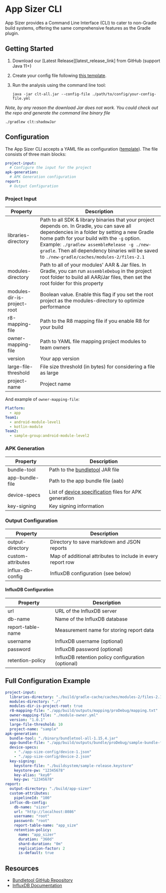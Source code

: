 # App Sizer CLI

App Sizer provides a Command Line Interface (CLI) to cater to non-Gradle build systems, offering the same comprehensive features as the Gradle plugin.


## Getting Started

1. Download our [Latest Release][latest_release_link] from GitHub (support Java 11+)

2. Create your config file following [this template][cli-template-link].

3. Run the analysis using the command line tool:
   ```
   java -jar clt-all.jar --config-file ./path/to/config/your-config-file.yml
   ```

*Note, by any reason the download Jar does not work. You could check out the repo and generate the command line binary file*
   ```
   ./gradlew clt:shadowJar
   ```
   
## Configuration

The App Sizer CLI accepts a YAML file as configuration ([template][cli-template-link]). The file consists of three main blocks:

```yaml
project-input:
  # Configure the input for the project
apk-generation:
  # APK Generation configuration
report:
  # Output Configuration
```

### Project Input

| Property | Description                                                                                                                                                                                                                                                                                                                                |
|----------|--------------------------------------------------------------------------------------------------------------------------------------------------------------------------------------------------------------------------------------------------------------------------------------------------------------------------------------------|
| libraries-directory | Path to all SDK & library binaries that your project depends on. In Gradle, you can save all dependencies in a folder by setting a new Gradle home path for your build with the `-g` option. Example: `./gradlew assembleRelease -g ./new-gradle`. Then all dependency binaries will be saved to `./new-gradle/caches/modules-2/files-2.1` |
| modules-directory | Path to all of your modules' AAR & Jar files. In Gradle, you can run `assembleDebug` in the project root folder to build all AAR/Jar files, then set the root folder for this property                                                                                                                                                     |
| modules-dir-is-project-root | Boolean value. Enable this flag if you set the root project as the modules-directory to optimize performance                                                                                                                                                                                                                               |
| r8-mapping-file | Path to the R8 mapping file if you enable R8 for your build                                                                                                                                                                                                                                                                                |
| owner-mapping-file | Path to YAML file mapping project modules to team owners                                                                                                                                                                                                                                                                                   |
| version | Your app version                                                                                                                                                                                                                                                                                                                           |
| large-file-threshold | File size threshold (in bytes) for considering a file as large                                                                                                                                                                                                                                                                             |
| project-name | Project name                                                                                                                                                                                                                                                                                                                               |

And example of `owner-mapping-file`:

```yaml
Platform:
  - app
Team1:
  - android-module-level1
  - kotlin-module
Team2:
  - sample-group:android-module-level2
```

### APK Generation

| Property | Description |
|----------|-------------|
| bundle-tool | Path to the [bundletool](https://github.com/google/bundletool) JAR file |
| app-bundle-file | Path to the app bundle file (aab) |
| device-specs | List of [device specification](https://developer.android.com/tools/bundletool#generate_use_json) files for APK generation |
| key-signing | Key signing information |

### Output Configuration

| Property | Description |
|----------|-------------|
| output-directory | Directory to save markdown and JSON reports |
| custom-attributes | Map of additional attributes to include in every report row |
| influx-db-config | InfluxDB configuration (see below) |

#### InfluxDB Configuration

| Property | Description |
|----------|-------------|
| url | URL of the InfluxDB server |
| db-name | Name of the InfluxDB database |
| report-table-name | Measurement name for storing report data |
| username | InfluxDB username (optional) |
| password | InfluxDB password (optional) |
| retention-policy | InfluxDB retention policy configuration (optional) |

## Full Configuration Example

```yaml
project-input:
  libraries-directory: "./build/gradle-cache/caches/modules-2/files-2.1"
  modules-directory: "./"
  modules-dir-is-project-root: true
  r8-mapping-file: "./app/build/outputs/mapping/proDebug/mapping.txt"
  owner-mapping-file: "./module-owner.yml"
  version: "1.0.1"
  large-file-threshold: 10
  project-name: "sample"
apk-generation:
  bundle-tool: "./binary/bundletool-all-1.15.4.jar"
  app-bundle-file: "./app/build/outputs/bundle/proDebug/sample-bundle-file-pro-debug.aab"
  device-specs:
    - "./app-size-config/device-1.json"
    - "./app-size-config/device-2.json"
  key-signing:
    keystore-file: "./buildsystem/sample-release.keystore"
    keystore-pw: "12345678"
    key-alias: "key0"
    key-pw: "12345678"
report:
  output-directory: "./build/app-sizer"
  custom-attributes:
    pipelineId: "100"
  influx-db-config:
    db-name: "sizer"
    url: "http://localhost:8086"
    username: "root"
    password: "root"
    report-table-name: "app_size"
    retention-policy:
      name: "app_sizer"
      duration: "360d"
      shard-duration: "0m"
      replication-factor: 2
      is-default: true
```


## Resources

- [Bundletool GitHub Repository](https://github.com/google/bundletool)
- [InfluxDB Documentation](https://www.influxdata.com/time-series-platform/)


[cli-template-link]: https://github.com/grab/App-Sizer/blob/master/cli-config-template.yml